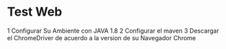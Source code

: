 # Test Web
1 Configurar Su Ambiente con JAVA 1.8
2 Configurar el maven
3 Descargar el ChromeDriver de acuerdo a la version de su Navegador Chrome


